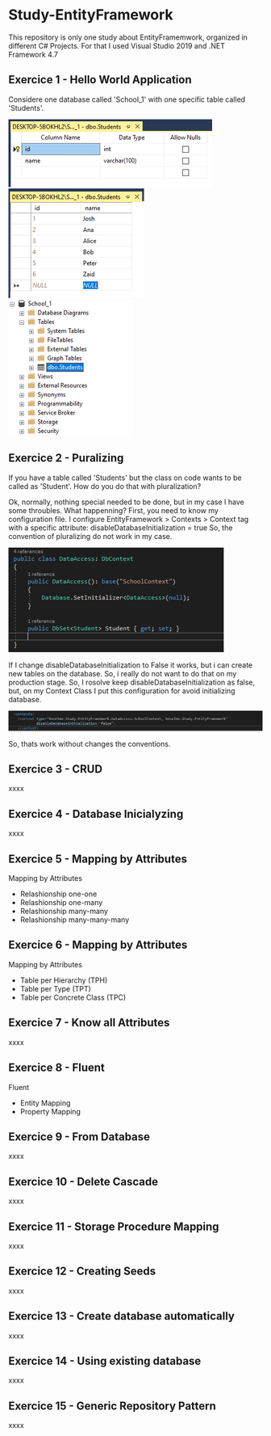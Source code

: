 # Study-EntityFramework
This repository is only one study about EntityFramemwork, organized in different C# Projects.
For that I used Visual Studio 2019 and .NET Framework 4.7

## Exercice 1 - Hello World Application
Considere one database called 'School_1' with one specific table called 'Students'.

![Students Table](https://github.com/Anselming/Study-EntityFramework/blob/master/assets/students-table.png)
![Students Data](https://github.com/Anselming/Study-EntityFramework/blob/master/assets/students-data.png)
![Students Table Structure](https://github.com/Anselming/Study-EntityFramework/blob/master/assets/students-table-structure.png)


## Exercice 2 - Puralizing
If you have a table called 'Students' but the class on code wants to be called as 'Student'. How do you do that with pluralization?

Ok, normally, nothing special needed to be done, but in my case I have some throubles.
What happenning?
First, you need to know my configuration file. I configure EntityFramework > Contexts > Context tag with a specific attribute: disableDatabaseInitialization = true
So, the convention of pluralizing do not work in my case.

![Context Configuration](https://github.com/Anselming/Study-EntityFramework/blob/master/assets/pluralize-context-class.png)

If I change disableDatabaseInitialization to False it works, but i can create new tables on the database. So, i really do not want to do that on my production stage.
So, I rosolve keep disableDatabaseInitialization as false, but, on my Context Class I put this configuration for avoid initializing database.

![Context Class](https://github.com/Anselming/Study-EntityFramework/blob/master/assets/pluralizing-context-configuration.png)

So, thats work without changes the conventions.

## Exercice 3 - CRUD
xxxx

## Exercice 4 - Database Inicialyzing
xxxx

## Exercice 5 - Mapping by Attributes
Mapping by Attributes
- Relashionship one-one
- Relashionship one-many
- Relashionship many-many
- Relashionship many-many-many

## Exercice 6 - Mapping by Attributes
Mapping by Attributes
- Table per Hierarchy (TPH)
- Table per Type (TPT)
- Table per Concrete Class (TPC)

## Exercice 7 - Know all Attributes
xxxx

## Exercice 8 - Fluent
Fluent
- Entity Mapping
- Property Mapping

## Exercice 9 - From Database
xxxx

## Exercice 10 - Delete Cascade
xxxx

## Exercice 11 - Storage Procedure Mapping
xxxx

## Exercice 12 - Creating Seeds
xxxx

## Exercice 13 - Create database automatically
xxxx

## Exercice 14 - Using existing database
xxxx

## Exercice 15 - Generic Repository Pattern
xxxx



